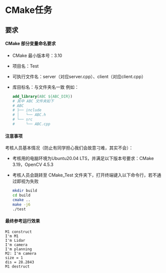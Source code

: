 # CMake任务

## 要求

#### CMake 部分变量命名要求

+ CMake 最小版本号：3.10

+ 项目名：Test

+ 可执行文件名：server（对应server.cpp）、client（对应client.cpp）

+ 库目标名：与文件夹名一致		例如：

  ```cmake
  add_library(ABC ${ABC_DIR})
  # 其中 ABC 文件夹如下
  # ABC
  # ├── include
  # │   └── ABC.h
  # └── src
  #     └── ABC.cpp
  ```



#### 注意事项

考核人员基本情况（防止有同学担心我们会故意刁难，其实不会）：

+ 考核用的电脑环境为Ubuntu20.04 LTS，并满足以下版本号要求：CMake 3.19，OpenCV 4.5.3

+ 考核人员会跳转至 CMake_Test 文件夹下，打开终端键入以下命令行，若不通过即视为失败

  ```bash
  mkdir build
  cd build
  cmake ..
  make -j6
  ./test
  ```

#### 最终参考运行效果

```
M1 construct
I'm M1
I'm Lidar
I'm camera
I'm planning
M2: I'm camera
size = 1
dis = 28.2843
M1 destruct
```
